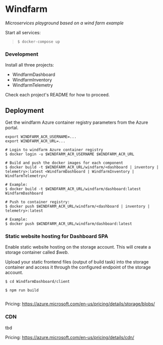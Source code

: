 # Windfarm

*Microservices playground based on a wind farm example*

Start all services:
> `$ docker-compose up`

### Development

Install all three projects:
- WindfarmDashboard
- WindfarmInventory
- WindfarmTelemetry

Check each project's README for how to proceed.


## Deployment

Get the windfarm Azure container registry parameters from the Azure portal.

```shell script
export WINDFARM_ACR_USERNAME=...
export WINDFARM_ACR_URL=...
```

```shell script
# Login to windfarm Azure container registry
$ docker login -u $WINDFARM_ACR_USERNAME $WINDFARM_ACR_URL

# Build and push the docker images for each component
$ docker build -t $WINDFARM_ACR_URL/windfarm/<dashboard | inventory | telemetry>:latest <WindfarmDashboard | WindfarmInventory | WindfarmTelemetry>/

# Example: 
$ docker build -t $WINDFARM_ACR_URL/windfarm/dashboard:latest WindfarmDashboard

# Push to container registry:
$ docker push $WINDFARM_ACR_URL/windfarm/<dashboard | inventory | telemetry>:latest

# Example: 
$ docker push $WINDFARM_ACR_URL/windfarm/dashboard:latest
```

### Static website hosting for Dashboard SPA

Enable static website hosting on the storage account.
This will create a storage container called *$web*.

Upload your static frontend files (output of build task) into the storage container and access it through the configured endpoint of the storage account.

```
$ cd WindfarmDashboard/client

$ npm run build


```

Pricing: https://azure.microsoft.com/en-us/pricing/details/storage/blobs/

### CDN
tbd

Pricing: https://azure.microsoft.com/en-us/pricing/details/cdn/
